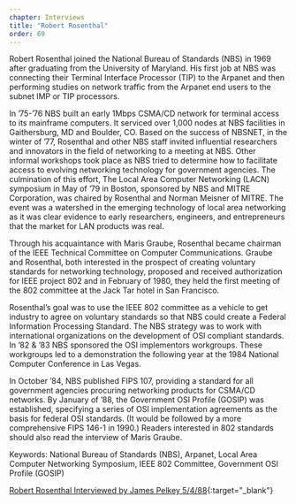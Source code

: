 ```yaml
---
chapter: Interviews
title: "Robert Rosenthal"
order: 69
---
```


Robert Rosenthal joined the National Bureau of Standards (NBS) in 1969 after graduating from the University of Maryland. His first job at NBS was connecting their Terminal Interface Processor (TIP) to the Arpanet and then performing studies on network traffic from the Arpanet end users to the subnet IMP or TIP processors.

In ’75-’76 NBS built an early 1Mbps CSMA/CD network for terminal access to its mainframe computers. It serviced over 1,000 nodes at NBS facilities in Gaithersburg, MD and Boulder, CO. Based on the success of NBSNET, in the winter of ’77, Rosenthal and other NBS staff invited influential researchers and innovators in the field of networking to a meeting at NBS. Other informal workshops took place as NBS tried to determine how to facilitate access to evolving networking technology for government agencies. The culmination of this effort, The Local Area Computer Networking (LACN) symposium in May of ’79 in Boston, sponsored by NBS and MITRE Corporation, was chaired by Rosenthal and Norman Meisner of MITRE. The event was a watershed in the emerging technology of local area networking as it was clear evidence to early researchers, engineers, and entrepreneurs that the market for LAN products was real.

Through his acquaintance with Maris Graube, Rosenthal became chairman of the IEEE Technical Committee on Computer Communications. Graube and Rosenthal, both interested in the prospect of creating voluntary standards for networking technology, proposed and received authorization for IEEE project 802 and in February of 1980, they held the first meeting of the 802 committee at the Jack Tar hotel in San Francisco.

Rosenthal’s goal was to use the IEEE 802 committee as a vehicle to get industry to agree on voluntary standards so that NBS could create a Federal Information Processing Standard. The NBS strategy was to work with international organizations on the development of OSI compliant standards. In ’82 & ’83 NBS sponsored the OSI implementors workgroups. These workgroups led to a demonstration the following year at the 1984 National Computer Conference in Las Vegas.

In October ’84, NBS published FIPS 107, providing a standard for all government agencies procuring networking products for CSMA/CD networks. By January of ’88, the Government OSI Profile (GOSIP) was established, specifying a series of OSI implementation agreements as the basis for federal OSI standards. (It would be followed by a more comprehensive FIPS 146-1 in 1990.) Readers interested in 802 standards should also read the interview of Maris Graube.

Keywords: National Bureau of Standards (NBS), Arpanet, Local Area Computer Networking Symposium, IEEE 802 Committee, Government OSI Profile (GOSIP)

[Robert Rosenthal Interviewed by James Pelkey 5/4/88](https://archive.computerhistory.org/resources/access/text/2020/04/102792038-05-01-acc.pdf){:target="_blank"}

